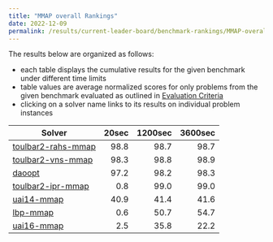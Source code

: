 ```yaml
---
title: "MMAP overall Rankings"
date: 2022-12-09
permalink: /results/current-leader-board/benchmark-rankings/MMAP-overall-rankings
---
```




The results below are organized as follows:
- each table displays the cumulative results for the given benchmark under different time limits
- table values are average normalized scores for only problems from the given benchmark evaluated as outlined in [Evaluation Criteria](https://uaicompetition.github.io/uci-2022/results/evaluation-criteria/)
- clicking on a solver name links to its results on individual problem instances


|                               Solver                                | 20sec | 1200sec | 3600sec |
| ------------------------------------------------------------------- | ----: | ------: | ------: |
| [toulbar2-rahs-mmap](../solver-scores/toulbar2-rahs-mmap-scores.md) |  98.8 |    98.7 |    98.7 |
| [toulbar2-vns-mmap](../solver-scores/toulbar2-vns-mmap-scores.md)   |  98.3 |    98.8 |    98.9 |
| [daoopt](../solver-scores/daoopt-scores.md)                         |  97.2 |    98.2 |    98.3 |
| [toulbar2-ipr-mmap](../solver-scores/toulbar2-ipr-mmap-scores.md)   |   0.8 |    99.0 |    99.0 |
| [uai14-mmap](../solver-scores/uai14-mmap-scores.md)                 |  40.9 |    41.4 |    41.6 |
| [lbp-mmap](../solver-scores/lbp-mmap-scores.md)                     |   0.6 |    50.7 |    54.7 |
| [uai16-mmap](../solver-scores/uai16-mmap-scores.md)                 |   2.5 |    35.8 |    22.2 |

